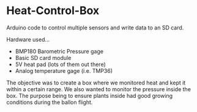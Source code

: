 # Heat-Control-Box
Arduino code to control multiple sensors and write data to an SD card.

Hardware used...
  - BMP180 Barometric Pressure gage
  - Basic SD card module
  - 5V heat pad (lots of them out there)
  - Analog temperature gage (i.e. TMP36)

The objective was to create a box where we monitored heat and kept it within a certain range.
We also wanted to monitor the pressure inside the box. 
The purpose being to ensure plants inside had good growing conditions during the ballon flight.
